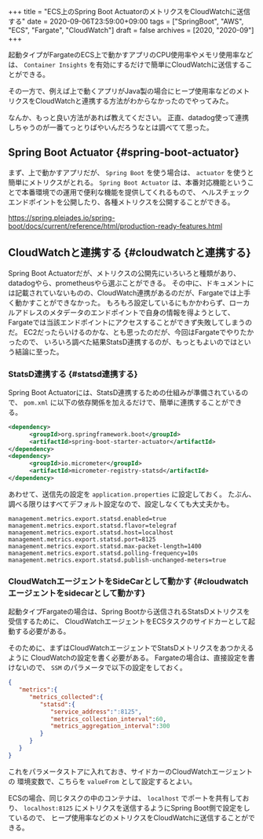 +++
title = "ECS上のSpring Boot ActuatorのメトリクスをCloudWatchに送信する"
date = 2020-09-06T23:59:00+09:00
tags = ["SpringBoot", "AWS", "ECS", "Fargate", "CloudWatch"]
draft = false
archives = [2020, "2020-09"]
+++

起動タイプがFargateのECS上で動かすアプリのCPU使用率やメモリ使用率などは、
`Container Insights` を有効にするだけで簡単にCloudWatchに送信することができる。

その一方で、例えば上で動くアプリがJava製の場合にヒープ使用率などのメトリクスをCloudWatchと連携する方法がわからなかったのでやってみた。

なんか、もっと良い方法があれば教えてください。
正直、datadog使って連携しちゃうのが一番てっとりばやいんだろうなとは調べてて思った。


## Spring Boot Actuator {#spring-boot-actuator}

まず、上で動かすアプリだが、 `Spring Boot` を使う場合は、 `actuator` を使うと簡単にメトリクスがとれる。
`Spring Boot Actuator` は、本番対応機能ということで本番環境での運用で便利な機能を提供してくれるもので、
ヘルスチェックエンドポイントを公開したり、各種メトリクスを公開することができる。

<https://spring.pleiades.io/spring-boot/docs/current/reference/html/production-ready-features.html>


## CloudWatchと連携する {#cloudwatchと連携する}

Spring Boot Actuatorだが、メトリクスの公開先にいろいろと種類があり、datadogやら、prometheusやら選ぶことができる。
その中に、ドキュメントには記載されていないものの、CloudWatch連携があるのだが、Fargateでは上手く動かすことができなかった。
もろもろ設定しているにもかかわらず、ローカルアドレスのメタデータのエンドポイントで自身の情報を得ようとして、
Fargateでは当該エンドポイントにアクセスすることができず失敗してしまうのだ。
EC2だったらいけるのかな、とも思ったのだが、今回はFargateでやりたかったので、
いろいろ調べた結果StatsD連携するのが、もっともよいのではという結論に至った。


### StatsD連携する {#statsd連携する}

Spring Boot Actuatorには、StatsD連携するための仕組みが準備されているので、
`pom.xml` に以下の依存関係を加えるだけで、簡単に連携することができる。

```xml
<dependency>
      <groupId>org.springframework.boot</groupId>
      <artifactId>spring-boot-starter-actuator</artifactId>
</dependency>
<dependency>
      <groupId>io.micrometer</groupId>
      <artifactId>micrometer-registry-statsd</artifactId>
</dependency>
```

あわせて、送信先の設定を `application.properties` に設定しておく。
たぶん、調べる限りはすべてデフォルト設定なので、設定しなくても大丈夫かも。

```properties
management.metrics.export.statsd.enabled=true
management.metrics.export.statsd.flavor=telegraf
management.metrics.export.statsd.host=localhost
management.metrics.export.statsd.port=8125
management.metrics.export.statsd.max-packet-length=1400
management.metrics.export.statsd.polling-frequency=10s
management.metrics.export.statsd.publish-unchanged-meters=true
```


### CloudWatchエージェントをSideCarとして動かす {#cloudwatchエージェントをsidecarとして動かす}

起動タイプFargateの場合は、Spring Bootから送信されるStatsDメトリクスを受信するために、
CloudWatchエージェントをECSタスクのサイドカーとして起動する必要がある。

そのために、まずはCloudWatchエージェントでStatsDメトリクスをあつかえるように
CloudWatchの設定を書く必要がある。
Fargateの場合は、直接設定を書けないので、 `SSM` のパラメータで以下の設定をしておく。

```json
{
   "metrics":{
      "metrics_collected":{
         "statsd":{
            "service_address":":8125",
            "metrics_collection_interval":60,
            "metrics_aggregation_interval":300
         }
      }
   }
}
```

これをパラメータストアに入れておき、サイドカーのCloudWatchエージェントの
環境変数で、こちらを `valueFrom` として設定するとよい。

ECSの場合、同じタスクの中のコンテナは、 `localhost` でポートを共有しており、
`localhost:8125` にメトリクスを送信するようにSpring Boot側で設定をしているので、
ヒープ使用率などのメトリクスをCloudWatchに送信することができる。
